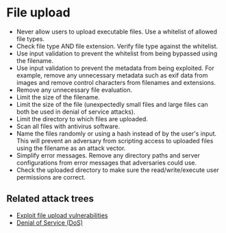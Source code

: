 # File upload

* Never allow users to upload executable files. Use a whitelist of allowed file types.
* Check file type AND file extension. Verify file type against the whitelist.
* Use input validation to prevent the whitelist from being bypassed using the filename.
* Use input validation to prevent the metadata from being exploited. For example, remove any unnecessary metadata such as exif data from images and remove control characters from filenames and extensions. 
* Remove any unnecessary file evaluation.
* Limit the size of the filename.
* Limit the size of the file (unexpectedly small files and large files can both be used in denial of service attacks). 
* Limit the directory to which files are uploaded.
* Scan all files with antivirus software.
* Name the files randomly or using a hash instead of by the user's input. This will prevent an adversary from scripting access to uploaded files using the filename as an attack vector. 
* Simplify error messages. Remove any directory paths and server configurations from error messages that adversaries could use. 
* Check the uploaded directory to make sure the read/write/execute user permissions are correct.

## Related attack trees

* [Exploit file upload vulnerabilities](attack-trees:docs/application/File-upload)
* [Denial of Service (DoS)](red-network:docs/tcp-ip/DoS)